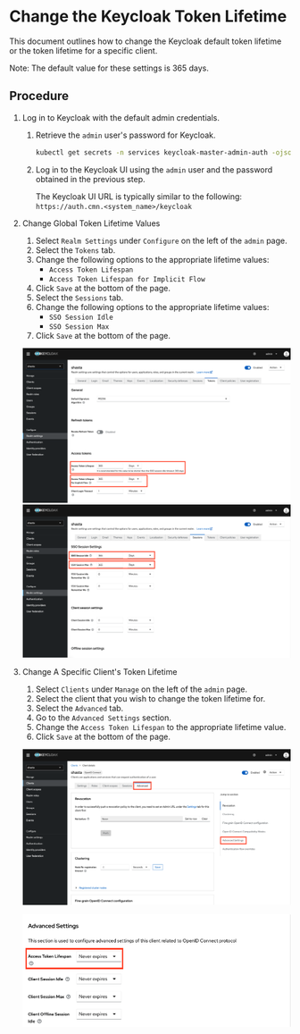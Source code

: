 # Change the Keycloak Token Lifetime

This document outlines how to change the Keycloak default token lifetime or the token
lifetime for a specific client.

Note: The default value for these settings is 365 days.

## Procedure

1. Log in to Keycloak with the default admin credentials.

    1. Retrieve the `admin` user's password for Keycloak.

       ```bash
       kubectl get secrets -n services keycloak-master-admin-auth -ojsonpath='{.data.password}' | base64 -d
       ```

    1. Log in to the Keycloak UI using the `admin` user and the password obtained in the previous step.

       The Keycloak UI URL is typically similar to the following: `https://auth.cmn.<system_name>/keycloak`

1. Change Global Token Lifetime Values

    1. Select `Realm Settings` under `Configure` on the left of the `admin` page.
    1. Select the `Tokens` tab.
    1. Change the following options to the appropriate lifetime values:
       - `Access Token Lifespan`
       - `Access Token Lifespan for Implicit Flow`
    1. Click `Save` at the bottom of the page.
    1. Select the `Sessions` tab.
    1. Change the following options to the appropriate lifetime values:
       - `SSO Session Idle`
       - `SSO Session Max`
    1. Click `Save` at the bottom of the page.

    ![Global Token Lifetime Options](../../img/operations/Keycloak_Global_Token_Lifetime.png)
    ![Global Session Lifetime Options](../../img/operations/Keycloak_Global_Session_Lifetime.png)

1. Change A Specific Client's Token Lifetime

    1. Select `Clients` under `Manage` on the left of the `admin` page.
    1. Select the client that you wish to change the token lifetime for.
    1. Select the `Advanced` tab.
    1. Go to the `Advanced Settings` section.
    1. Change the `Access Token Lifespan` to the appropriate lifetime value.
    1. Click `Save` at the bottom of the page.

    ![Client Settings](../../img/operations/Keycloak_Client_Settings.png)

    ![Client Token Lifetime Options](../../img/operations/Keycloak_Client_Token_Lifetime.png)
